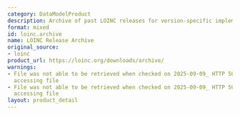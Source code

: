 ```yaml
---
category: DataModelProduct
description: Archive of past LOINC releases for version-specific implementations
format: mixed
id: loinc.archive
name: LOINC Release Archive
original_source:
- loinc
product_url: https://loinc.org/downloads/archive/
warnings:
- File was not able to be retrieved when checked on 2025-09-09_ HTTP 503 error when
  accessing file
- File was not able to be retrieved when checked on 2025-09-09_ HTTP 503 error when
  accessing file
layout: product_detail
---
```

